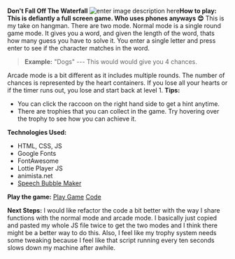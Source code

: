 **Don't Fall Off The Waterfall**
![enter image description here](https://i.imgur.com/OPT33Jt.png)**How to play:**
**This is defiantly a full screen game. Who uses phones anyways 😊**
This is my take on hangman. There are two mode. Normal mode is a single round game mode. It gives you a word, and given the length of the word, thats how many guess you have to solve it. You enter a single letter and press enter to see if the character matches in the word.


> **Example:** "Dogs" --- This would would give you 4 chances.

Arcade mode is a bit different as it includes multiple rounds. The number of chances is represented by the heart containers. If you lose all your hearts or if the timer runs out, you lose and start back at level 1.
**Tips:** 
 - You can click the raccoon on the right hand side to get a hint anytime.
 - There are trophies that you can collect in the game. Try hovering over the trophy to see how you can achieve it.

**Technologies Used:**

 - HTML, CSS, JS
 - Google Fonts
 - FontAwesome
 - Lottie Player JS
 - animista.net
 - [Speech Bubble Maker](https://projects.verou.me/bubbly/)

**Play the game:**
[Play Game](https://nickmackenzie.github.io/hangman/)
[Code](https://github.com/nickmackenzie/hangman)

**Next Steps:**
I would like refactor the code a bit better with the way I share functions with the normal mode and arcade mode. I basically just copied and pasted my whole JS file twice to get the two modes and I think there might be a better way to do this. Also, I feel like my trophy system needs some tweaking because I feel like that script running every ten seconds slows down my machine after awhile. 
